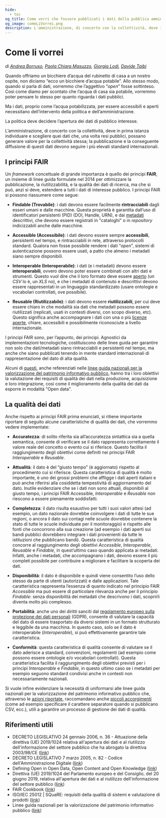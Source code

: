 ```yaml
---
hide:
  - toc
og_title: Come vorri che fossero pubblicati i dati della pubblica amministrazione
og_image: comeLiVorrei.png
description: L'amministrazione, di concerto con la collettività, deve in prima istanza individuare e scegliere quei dati che, una volta resi pubblici, possano generare valore per la collettività stessa
---
```


# Come li vorrei

*di [Andrea Borruso](https://twitter.com/aborruso), [Paola Chiara Masuzzo](https://twitter.com/pcmasuzzo), [Giorgia Lodi](https://twitter.com/GiorgiaLodi), [Davide Taibi](https://twitter.com/dataibi)*

Quando offriamo un bicchiere d’acqua del rubinetto di casa a un nostro ospite, non diciamo “ecco un bicchiere d’acqua potabile”. Allo stesso modo, quando si parla di dati, vorremmo che l’aggettivo “*open*” fosse sottinteso.
Così come diamo per scontato che l’acqua di casa sia potabile, vorremmo poter pensare lo stesso per quanto riguarda i dati pubblici.

Ma i dati, proprio come l’acqua potabilizzata, per essere accessibili e aperti necessitano dell’intervento della politica e dell’amministrazione.

La politica deve decidere l’apertura dei dati di pubblico interesse.

L’amministrazione, di concerto con la collettività, deve in prima istanza individuare e scegliere quei dati che, una volta resi pubblici, possano generare valore per la collettività stessa; la pubblicazione e la conseguente diffusione di questi dati devono seguire i più elevati standard internazionali.

## I principi FAIR

Un *framework* concettuale di grande importanza è quello dei principi **FAIR**, un insieme di linee guida formulate nel 2014 per ottimizzare la pubblicazione, la riutilizzabilità, e la qualità dei dati di ricerca, ma che si può, anzi si deve, estendere a tutti i dati di interesse pubblico. I principi FAIR si possono riassumere come segue:

  - **Findable (Trovabile)**: i dati devono essere facilmente **rintracciabili** dagli esseri umani e dalle macchine. Questa proprietà è garantita dall’uso di identificatori persistenti (PID) (DOI, Handle, URN), e dai [metadati](glossario.md#metadati) descrittivi, che devono essere registrati in "cataloghi" o in *repository* indicizzabili anche dalle macchine.

  - **Accessible (Accessibile)**: i dati devono essere sempre **accessibili**, persistenti nel tempo, e rintracciabili in rete, attraverso protocolli standard. Qualora non fosse possibile rendere i dati “*open*”, sistemi di autenticazione possono essere usati, a patto che almeno i metadati siano sempre disponibili.

  - **Interoperable (Interoperabile)**: i dati (e i metadati) devono essere **interoperabili**, ovvero devono poter essere combinati con altri dati e strumenti. Questo vuol dire che il loro formato deve essere [aperto](glossario.md#formato-aperto) (un *CSV* lo è, un *XLS* no), e che i metadati di contenuto e descrittivi devono essere rappresentati in un linguaggio standardizzato (usare ontologie e vocabolari controllati, ove possibile).

  - **Reusable (Riutilizzabile)**: i dati devono essere **riutilizzabili**, per cui deve essere chiaro in che modalità sia dati che metadati possono essere riutilizzati (replicati, usati in contesti diversi, con scopo diverso, etc). Questo significa anche accompagnare i dati con una o più [licenze aperte](glossario.md#licenza), chiare, accessibili e possibilmente riconosciute a livello internazionale.

I principi FAIR sono, per l’appunto, dei principi. Agnostici da implementazioni tecnologiche, costituiscono delle linee guida per garantire non solo che dati/metadati siano rintracciabili e persistenti nel tempo, ma anche che siano pubblicati tenendo in mente standard internazionali di rappresentazione del dato di alta qualità.

Alcuni di [questi](http://www.iso25000.it/styled-19/), anche referenziati nelle [linee guida nazionali per la valorizzazione del patrimonio informativo pubblico](https://docs.italia.it/italia/daf/lg-patrimonio-pubblico/it/stabile/aspettiorg.html#qualita-dei-dati), hanno tra i loro obiettivi la valutazione dei requisiti di qualità dei dati nella produzione, acquisizione e loro integrazione, così come il miglioramento della qualità dei dati da esporre in modalità "Open data".

## La qualità dei dati

Anche rispetto ai principi FAIR prima enunciati, si ritiene importante riportare di seguito alcune caratteristiche di qualità dei dati, che vorremmo vedere implementate:

  - **Accuratezza**: di solito riferita sia all’accuratezza sintattica sia a quella semantica, consente di verificare se il dato rappresenta correttamente il valore reale del concetto o evento cui si riferisce. Questo facilita il raggiungimento degli obiettivi come definiti nei principi FAIR *Interoperable* e *Reusable*.

  - **Attualità**: il dato è del “giusto tempo” (è aggiornato) rispetto al procedimento cui si riferisce. Questa caratteristica di qualità è molto importante, è uno dei grossi problemi che affligge i dati aperti italiani e può anche riferirsi alla cosiddetta tempestività di aggiornamento del dato. Inutile evidenziare che se i dati non sono attuali, disponibili al giusto tempo, i principi FAIR Accessible, *Interoperable* e *Reusable* non riescono a essere pienamente soddisfatti.

  - **Completezza**: il dato risulta esaustivo per tutti i suoi valori attesi (ad esempio, un dato nazionale dovrebbe coinvolgere i dati di tutte le sue regioni, o ancora il dato sui contagi nelle scuole dovrebbe contenere la stato di tutte le scuole individuate per il monitoraggio) e rispetto alle fonti che concorrono alla sua creazione (ad esempio i dati aperti sui bandi pubblici dovrebbero integrare i dati provenienti da tutte le istituzioni che pubblicano bandi). Questa caratteristica di qualità concorre al raggiungimento degli obiettivi *Accessible*, *Interoperable*, *Reusable* e *Findable*, in quest’ultimo caso quando applicata ai metadati. Infatti, anche i metadati, che accompagnano i dati, devono essere il più completi possibile per contribuire a migliorare e facilitare la scoperta dei dati.

  - **Disponibilità**: il dato è disponibile e quindi viene consentito l’uso dello stesso da parte di utenti (autorizzati) e dalle applicazioni. Tale caratteristica rappresenta l’essenza di quanto indicato nel principio FAIR *Accessible* ma può essere di particolare rilevanza anche per il principio *Findable*: senza disponibilità dei metadati che descrivono i dati, scoprirli diventa molto più complesso.

  - **Portabilità**: anche uno dei diritti sanciti dal [regolamento europeo sulla protezione dei dati personali](https://www.garanteprivacy.it/il-testo-del-regolamento) (GDPR), consente di valutare la capacità del dato di essere trasportato da diversi sistemi in un formato strutturato e leggibile da una macchina. In questo caso, solo se il dato è interoperabile (*Interoperable*), si può effettivamente garantire tale caratteristica.

  - **Conformità**: questa caratteristica di qualità consente di valutare se il dato aderisce a standard, convenzioni, regolamenti (ad esempio come possono essere ontologie e/o vocabolari controllati). Questa caratteristica facilita il raggiungimento degli obiettivi previsti per i principi *Interoperable* e *Findable*, in questo ultimo caso se i metadati per esempio seguono standard condivisi anche in contesti non necessariamente nazionali.

Si vuole infine evidenziare la necessità di uniformarsi alle linee guida nazionali per la valorizzazione del patrimonio informativo pubblico che, attraverso le [azioni riportate](https://docs.italia.it/italia/daf/lg-patrimonio-pubblico/it/stabile/riepilogoazioni.html), raccomandano anche [piccoli accorgimenti](https://docs.italia.it/italia/daf/lg-patrimonio-pubblico/it/stabile/arch.html#formati-aperti-per-i-dati-e-documenti) (come ad esempio specificare il carattere separatore quando si pubblicano CSV, ecc.), utili a garantire un processo di gestione dei dati di qualità.

## Riferimenti utili

  - DECRETO LEGISLATIVO 24 gennaio 2006, n. 36 - Attuazione della direttiva (UE) 2019/1024 relativa all'apertura dei dati e al riutilizzo dell'informazione del settore pubblico che ha abrogato la direttiva 2003/98/CE ([link](https://www.normattiva.it/uri-res/N2Ls?urn:nir:stato:decreto.legislativo:2006-01-24;36!vig))
  - DECRETO LEGISLATIVO 7 marzo 2005, n. 82 - Codice dell'Amministrazione Digitale ([link](https://www.normattiva.it/uri-res/N2Ls?urn:nir:stato:decreto.legislativo:2005-03-07;82!vig))
  - Defining Open in Open Data, Open Content and Open Knowledge ([link](https://opendefinition.org/od/2.0/it/))
  - Direttiva (UE) 2019/1024 del Parlamento europeo e del Consiglio, del 20 giugno 2019, relativa all'apertura dei dati e al riutilizzo dell'informazione del settore pubblico ([link](http://data.europa.eu/eli/dir/2019/1024/oj/ita))
  - FAIR Cookbook ([link](https://fairplus.github.io/the-fair-cookbook/content/home.html))
  - ISO/IEC 25012 | SQuaRE: requisiti della qualità di sistemi e valutazione di prodotti ([link](http://www.iso25000.it/styled-19/index.html))
  - Linee guida nazionali per la valorizzazione del patrimonio informativo pubblico ([link](https://docs.italia.it/italia/daf/lg-patrimonio-pubblico/it/stabile/index.html))
